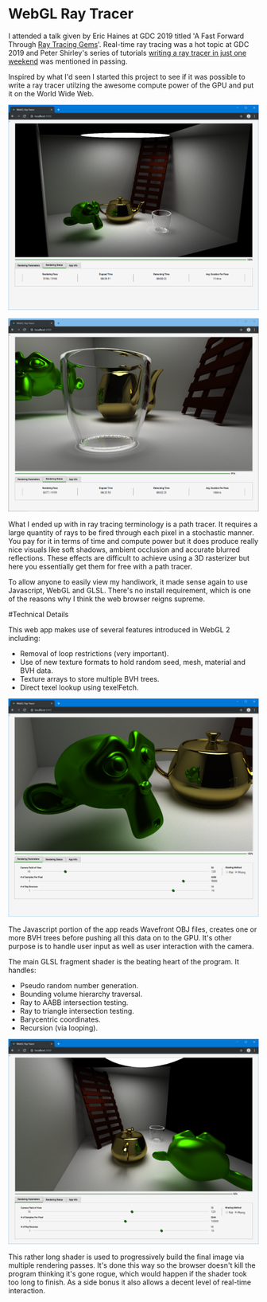 # WebGL Ray Tracer
I attended a talk given by Eric Haines at GDC 2019 titled 'A Fast Forward Through [Ray Tracing Gems](http://www.realtimerendering.com/raytracinggems)'. Real-time ray tracing was a hot topic at GDC 2019 and Peter Shirley's series of tutorials [writing a ray tracer in just one weekend](http://in1weekend.blogspot.com/2016/01/ray-tracing-in-one-weekend.html) was mentioned in passing.

Inspired by what I'd seen I started this project to see if it was possible to write a ray tracer utilzing the awesome compute power of the GPU and put it on the World Wide Web.


![shot1](./screenshots/shot1.png)

![shot2](./screenshots/shot2.png)


What I ended up with in ray tracing terminology is a path tracer. It requires a large quantity of rays to be fired through each pixel in a stochastic manner. You pay for it in terms of time and compute power but it does produce really nice visuals like soft shadows, ambient occlusion and accurate blurred reflections. These effects are difficult to achieve using a 3D rasterizer but here you essentially get them for free with a path tracer.

To allow anyone to easily view my handiwork, it made sense again to use Javascript, WebGL and GLSL. There's no install requirement, which is one of the reasons why I think the web browser reigns supreme.

#Technical Details

This web app makes use of several features introduced in WebGL 2 including:
- Removal of loop restrictions (very important).
- Use of new texture formats to hold random seed, mesh, material and BVH data.
- Texture arrays to store multiple BVH trees.
- Direct texel lookup using texelFetch.


![shot3](./screenshots/shot3.png)


The Javascript portion of the app reads Wavefront OBJ files, creates one or more BVH trees before pushing all this data on to the GPU. It's other purpose is to handle user input as well as user interaction with the camera.

The main GLSL fragment shader is the beating heart of the program. It handles:

- Pseudo random number generation.
- Bounding volume hierarchy traversal.
- Ray to AABB intersection testing.
- Ray to triangle intersection testing.
- Barycentric coordinates.
- Recursion (via looping).


![shot4](./screenshots/shot4.png)


This rather long shader is used to progressively build the final image via multiple rendering passes. It's done this way so the browser doesn't kill the program thinking it's gone rogue, which would happen if the shader took too long to finish. As a side bonus it also allows a decent level of real-time interaction.
